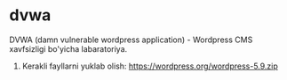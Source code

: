 # dvwa
DVWA (damn vulnerable wordpress application) - Wordpress CMS xavfsizligi bo'yicha labaratoriya.

1. Kerakli fayllarni yuklab olish:
   https://wordpress.org/wordpress-5.9.zip

